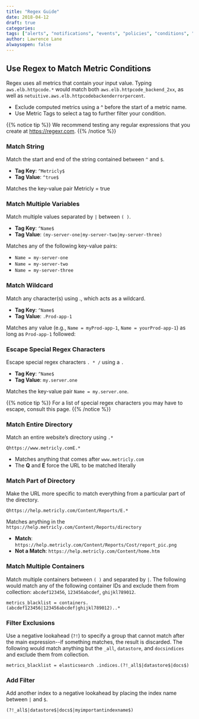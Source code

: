 ```yaml
---
title: "Regex Guide"
date: 2018-04-12
draft: true
categories:
tags: ["alerts", "notifications", "events", "policies", "conditions", "regex"]
author: Lawrence Lane
alwaysopen: false
---
```

## Use Regex to Match Metric Conditions
Regex uses all metrics that contain your input value. Typing `aws.elb.httpcode.*` would match both `aws.elb.httpcode_backend_2xx`, as well as `netuitive.aws.elb.httpcodebackenderrorpercent`.

- Exclude computed metrics using a ^ before the start of a metric name.
- Use Metric Tags to select a tag to further filter your condition.

{{% notice tip %}}
We recommend testing any regular expressions that you create at https://regexr.com.
{{% /notice %}}

### Match String
Match the start and end of the string contained between ``^`` and ``$``.

- **Tag Key**: ``^Metricly$``
- **Tag Value**: ``^true$``

Matches the key-value pair Metricly = true

### Match Multiple Variables
Match multiple values separated by ``|`` between ``( )``.

- **Tag Key**: ``^Name$``
- **Tag Value**: ``(my-server-one|my-server-two|my-server-three)``

Matches  any of the following key-value pairs:  

- `Name = my-server-one`
- `Name = my-server-two`  
- `Name = my-server-three`  

### Match Wildcard
Match any character(s) using ., which acts as a wildcard.

- **Tag Key**: ``^Name$``
- **Tag Value**: ``.Prod-app-1``

Matches any value (e.g., `Name = myProd-app-1`, `Name = yourProd-app-1`) as long as `Prod-app-1` followed:

### Escape Special Regex Characters
Escape special regex characters ``. * /`` using a `.`

- **Tag Key**: `^Name$`
- **Tag Value**: `my.server.one`

Matches the key-value pair `Name = my.server.one`.

{{% notice tip %}}
For a list of special regex characters you may have to escape, consult this page.
{{% /notice %}}

### Match Entire Directory

Match an entire website’s directory using ``.*``

```
Qhttps://www.metricly.comE.*
```
- Matches anything that comes after `www.metricly.com`
- The **Q** and **E**  force the URL to be matched literally

### Match Part of Directory
Make the URL more specific to match everything from a particular part of the directory.

```
Qhttps://help.metricly.com/Content/Reports/E.*
```
Matches anything in the  `https://help.metricly.com/Content/Reports/directory`
- **Match**: `https://help.metricly.com/Content/Reports/Cost/report_pic.png`
- **Not a Match**: `https://help.metricly.com/Content/home.htm`

### Match Multiple Containers
Match multiple containers between ``( )`` and separated by ``|``. The following would match any of the following container IDs and exclude them from collection: `abcdef123456`, `123456abcdef`, `ghijkl789012`.

```
metrics_blacklist = containers. (abcdef123456|123456abcdef|ghijkl789012)..*
```

### Filter Exclusions
Use a negative lookahead (``?!``) to specify a group that cannot match after the main expression--if something matches, the result is discarded. The following would match anything but the `_all`, `datastore`, and `docsindices` and exclude them from collection.

```
metrics_blacklist = elasticsearch .indices.(?!_all$|datastore$|docs$)
```

### Add Filter
Add another index to a negative lookahead by placing the index name between ``|`` and ``$``.

```
(?!_all$|datastore$|docs$|myimportantindexname$)
```
